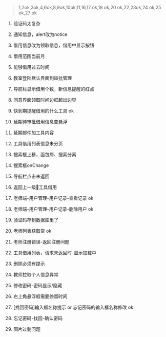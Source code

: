 > 1,2ok,3ok,4,6ok,8,9ok,10ok,11,16,17  ok,18  ok,20  ok,22,23ok,24  ok,25  ok,27  ok

1. 验证码太复杂
2. 通知信息，alert改为notice
3. 借用信息改为领取信息，借用中显示按钮
4. 借用范围当前月
5. 能够借用过去时间

6. 教室登陆默认界面到审批管理
7. 导航栏显示借用个数，新信息提醒的红点
8. 同意界面领取时间边框超出边界
9. 快到期提醒借用的什么工具   ok
10. 延期待审批借用信息变悬浮
11. 延期邮件加工具内容
12. 工具借用列表信息未分页
13. 搜索框上移，面包屑、搜索分离
14. 搜索框onChange
15. 导航栏点击未返回
16. 返回上一级🔗工具借用
17. 老师端-用户管理-用户记录-查看记录        ok
18. 老师端-用户管理-用户记录-删除用户      ok
19. 验证码存到数据库里了
20. 老师列表获取空                                                              ok
21. 老师注册错误-返回注册问题
22. 工具借用列表，请求未返回时-显示加载中
23. 删除必须有提示
24. 教师拉取个人信息异常                                
25. 修改密码-密码显示/隐藏
26. 右上角悬浮框需要停留时间
27. [找回密码]输入框名称提示 or 忘记密码的输入框名称修改  ok
28. 忘记密码-找回-确认密码
29. 图片过剩问题